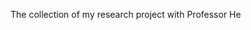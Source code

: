 The collection of my research project with Professor He


<!---
natnichafs/natnichafs is a ✨ special ✨ repository because its `README.md` (this file) appears on your GitHub profile.
You can click the Preview link to take a look at your changes.
--->
